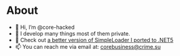 # About

 - 👋 Hi, I’m @core-hacked
- 👀 I develop many things most of them private.
- 💞️ Check out [a better version of SimpleLoader I ported to .NET5](https://github.com/core-hacked/SimpleLoader-dotNet5-Port)
- 📫 You can reach me via email at: corebusiness@crime.su
